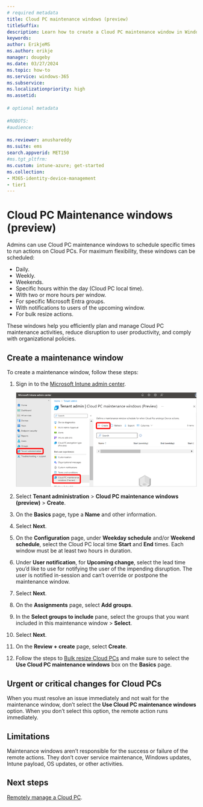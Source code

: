 ```yaml
---
# required metadata
title: Cloud PC maintenance windows (preview)
titleSuffix:
description: Learn how to create a Cloud PC maintenance window in Windows 365.
keywords:
author: ErikjeMS  
ms.author: erikje
manager: dougeby
ms.date: 03/27/2024
ms.topic: how-to
ms.service: windows-365
ms.subservice: 
ms.localizationpriority: high
ms.assetid: 

# optional metadata

#ROBOTS:
#audience:

ms.reviewer: anushareddy
ms.suite: ems
search.appverid: MET150
#ms.tgt_pltfrm:
ms.custom: intune-azure; get-started
ms.collection:
- M365-identity-device-management
- tier1
---
```


# Cloud PC Maintenance windows (preview)

Admins can use Cloud PC maintenance windows to schedule specific times to run actions on Cloud PCs. For maximum flexibility, these windows can be scheduled:

- Daily.
- Weekly.
- Weekends.
- Specific hours within the day (Cloud PC local time).
- With two or more hours per window.
- For specific Microsoft Entra groups.
- With notifications to users of the upcoming window.
- For bulk resize actions.

These windows help you efficiently plan and manage Cloud PC maintenance activities, reduce disruption to user productivity, and comply with organizational policies.

## Create a maintenance window

To create a maintenance window, follow these steps:

1. Sign in to the [Microsoft Intune admin center](https://go.microsoft.com/fwlink/?linkid=2109431). 

    ![Screencap create a Cloud PC maintenance window.](media/cloud-pc-maintenance-window/create-cloud-pc-maintenance-window.png)

2. Select **Tenant administration** > **Cloud PC maintenance windows (preview)** > **Create**.
3. On the **Basics** page, type a **Name** and other information.
4. Select **Next**.
5. On the **Configuration** page, under **Weekday schedule** and/or **Weekend schedule**, select the Cloud PC local time **Start** and **End** times. Each window must be at least two hours in duration.
6. Under **User notification**, for **Upcoming change**, select the lead time you’d like to use for notifying the user of the impending disruption. The user is notified in-session and can’t override or postpone the maintenance window.
7. Select **Next**.
8. On the **Assignments** page, select **Add groups**.
9. In the **Select groups to include** pane, select the groups that you want included in this maintenance window > **Select**.
10. Select **Next**.
11. On the **Review + create** page, select **Create**.
12. Follow the steps to [Bulk resize Cloud PCs](resize-cloud-pc.md#bulk-resizing-cloud-pcs) and make sure to select the **Use Cloud PC maintenance windows** box on the **Basics** page.

## Urgent or critical changes for Cloud PCs

When you must resolve an issue immediately and not wait for the maintenance window, don’t select the **Use Cloud PC maintenance windows** option. When you don’t select this option, the remote action runs immediately.

## Limitations

Maintenance windows aren’t responsible for the success or failure of the remote actions. They don’t cover service maintenance, Windows updates, Intune payload, OS updates, or other activities.

<!-- ########################## -->
## Next steps

[Remotely manage a Cloud PC](remotely-manage-cloud-pc.md).
